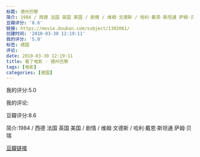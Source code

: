 ```yaml
---
标题: 德州巴黎
简介: 1984 / 西德 法国 英国 美国 / 剧情 / 维姆·文德斯 / 哈利·戴恩·斯坦通 萨姆·贝瑞
豆瓣评分: '8.6'
链接: https://movie.douban.com/subject/1302061/
创建时间: '2010-03-30 12:19:11'
我的评分: '5.0'
标签: 德国
评论:
date: 2010-03-30 12:19:11
title: 看了电影 - 德州巴黎
tags: [电影]
categories: [德国]
---
```


我的评分:5.0

我的评论:

豆瓣评分:8.6

简介:1984 / 西德 法国 英国 美国 / 剧情 / 维姆·文德斯 / 哈利·戴恩·斯坦通 萨姆·贝瑞

[豆瓣链接](https://movie.douban.com/subject/1302061/)

